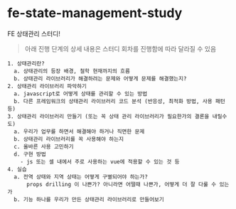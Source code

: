 # fe-state-management-study
FE 상태관리 스터디!

> 아래 진행 단계의 상세 내용은 스터디 회차를 진행함에 따라 달라질 수 있음
```
1. 상태관리란? 
  a. 상태관리의 등장 배경, 철학 현재까지의 흐름 
  b. 상태관리 라이브러리가 해결하려는 문제와 어떻게 문제를 해결했는지?
2. 상태관리 라이브러리 파악하기 
  a. javascript로 어떻게 상태를 관리할 수 있는 방법 
  b. 다른 프레임워크의 상태관리 라이브러리 코드 분석 (반응성, 최적화 방법, 사용 패턴 등)
3. 상태관리 라이브러리 만들기 (또는 꼭 상태 관리 라이브러리가 필요한가의 결론을 내릴수도)
  a. 우리가 업무를 하면서 해결해야 하거나 직면한 문제 
  b. 상태관리 라이브러리를 꼭 사용해야 하는지 
  c. 올바른 사용 고민하기 
  d. 구현 방법 
    - js 또는 셀 내에서 주로 사용하는 vue에 적용할 수 있는 것 등
4. 실습 
  a. 전역 상태와 지역 상태는 어떻게 구별되어야 하는가? 
      props drilling 이 나쁜가? 아니라면 어떨때 나쁜가, 어떻게 더 잘 다룰 수 있는가 
  b. 기능 하나를 우리가 만든 상태관리 라이브러리로 만들어보기
```
